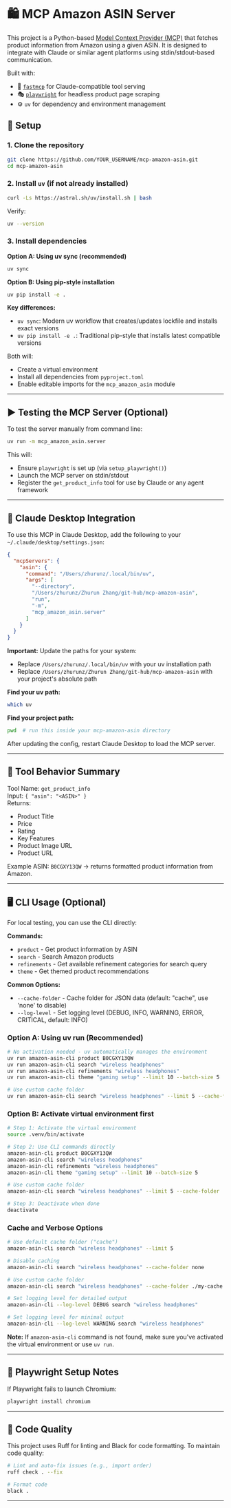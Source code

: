 # 🛍️ MCP Amazon ASIN Server

This project is a Python-based [Model Context Provider (MCP)](https://docs.anthropic.com/claude/docs/tools-intro) that fetches product information from Amazon using a given ASIN. It is designed to integrate with Claude or similar agent platforms using stdin/stdout-based communication.

Built with:

- 🧠 [`fastmcp`](https://github.com/aria-oss/fastmcp) for Claude-compatible tool serving
- 🎭 [`playwright`](https://playwright.dev/python/) for headless product page scraping
- ⚙️ `uv` for dependency and environment management


## 🚀 Setup

### 1. Clone the repository

```bash
git clone https://github.com/YOUR_USERNAME/mcp-amazon-asin.git
cd mcp-amazon-asin
```

### 2. Install `uv` (if not already installed)

```bash
curl -Ls https://astral.sh/uv/install.sh | bash
```

Verify:
```bash
uv --version
```

### 3. Install dependencies

**Option A: Using uv sync (recommended)**
```bash
uv sync
```

**Option B: Using pip-style installation**
```bash
uv pip install -e .
```

**Key differences:**
- `uv sync`: Modern uv workflow that creates/updates lockfile and installs exact versions
- `uv pip install -e .`: Traditional pip-style that installs latest compatible versions

Both will:
- Create a virtual environment
- Install all dependencies from `pyproject.toml`
- Enable editable imports for the `mcp_amazon_asin` module

---

## ▶️ Testing the MCP Server (Optional)

To test the server manually from command line:

```bash
uv run -m mcp_amazon_asin.server
```

This will:
- Ensure `playwright` is set up (via `setup_playwright()`)
- Launch the MCP server on stdin/stdout
- Register the `get_product_info` tool for use by Claude or any agent framework

---

## 🧠 Claude Desktop Integration

To use this MCP in Claude Desktop, add the following to your `~/.claude/desktop/settings.json`:

```json
{
  "mcpServers": {
    "asin": {
      "command": "/Users/zhurunz/.local/bin/uv",
      "args": [
        "--directory",
        "/Users/zhurunz/Zhurun Zhang/git-hub/mcp-amazon-asin",
        "run",
        "-m",
        "mcp_amazon_asin.server"
      ]
    }
  }
}
```

**Important:** Update the paths for your system:
- Replace `/Users/zhurunz/.local/bin/uv` with your uv installation path
- Replace `/Users/zhurunz/Zhurun Zhang/git-hub/mcp-amazon-asin` with your project's absolute path

**Find your uv path:**
```bash
which uv
```

**Find your project path:**
```bash
pwd  # run this inside your mcp-amazon-asin directory
```

After updating the config, restart Claude Desktop to load the MCP server.

---

## 🧰 Tool Behavior Summary

Tool Name: `get_product_info`  
Input: `{ "asin": "<ASIN>" }`  
Returns:
- Product Title
- Price
- Rating
- Key Features
- Product Image URL
- Product URL

Example ASIN: `B0CGXY13QW` → returns formatted product information from Amazon.

---

## 🖥️ CLI Usage (Optional)

For local testing, you can use the CLI directly:

**Commands:**
- `product` - Get product information by ASIN
- `search` - Search Amazon products
- `refinements` - Get available refinement categories for search query
- `theme` - Get themed product recommendations

**Common Options:**
- `--cache-folder` - Cache folder for JSON data (default: "cache", use 'none' to disable)
- `--log-level` - Set logging level (DEBUG, INFO, WARNING, ERROR, CRITICAL, default: INFO)

### Option A: Using uv run (Recommended)
```bash
# No activation needed - uv automatically manages the environment
uv run amazon-asin-cli product B0CGXY13QW
uv run amazon-asin-cli search "wireless headphones"
uv run amazon-asin-cli refinements "wireless headphones"
uv run amazon-asin-cli theme "gaming setup" --limit 10 --batch-size 5

# Use custom cache folder
uv run amazon-asin-cli search "wireless headphones" --limit 5 --cache-folder ./my-cache
```

### Option B: Activate virtual environment first
```bash
# Step 1: Activate the virtual environment
source .venv/bin/activate

# Step 2: Use CLI commands directly
amazon-asin-cli product B0CGXY13QW
amazon-asin-cli search "wireless headphones"
amazon-asin-cli refinements "wireless headphones"
amazon-asin-cli theme "gaming setup" --limit 10 --batch-size 5

# Use custom cache folder
amazon-asin-cli search "wireless headphones" --limit 5 --cache-folder ./my-cache

# Step 3: Deactivate when done
deactivate
```

### Cache and Verbose Options
```bash
# Use default cache folder ("cache")
amazon-asin-cli search "wireless headphones" --limit 5

# Disable caching
amazon-asin-cli search "wireless headphones" --cache-folder none

# Use custom cache folder
amazon-asin-cli search "wireless headphones" --cache-folder ./my-cache

# Set logging level for detailed output
amazon-asin-cli --log-level DEBUG search "wireless headphones"

# Set logging level for minimal output
amazon-asin-cli --log-level WARNING search "wireless headphones"
```

**Note:** If `amazon-asin-cli` command is not found, make sure you've activated the virtual environment or use `uv run`.

---

## 🧪 Playwright Setup Notes

If Playwright fails to launch Chromium:
```bash
playwright install chromium
```

---

## 🧹 Code Quality

This project uses Ruff for linting and Black for code formatting. To maintain code quality:

```bash
# Lint and auto-fix issues (e.g., import order)
ruff check . --fix

# Format code
black .
```

---
